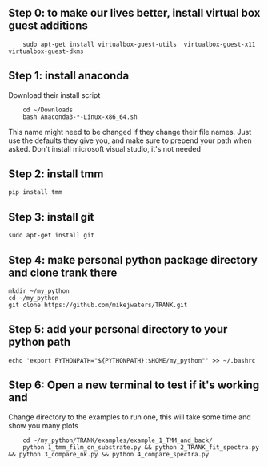 ## Step 0: to make our lives better, install virtual box guest additions
```
    sudo apt-get install virtualbox-guest-utils  virtualbox-guest-x11 virtualbox-guest-dkms
```
## Step 1: install anaconda
Download their install script
```
    cd ~/Downloads
    bash Anaconda3-*-Linux-x86_64.sh
```
This name might need to be changed if they change their file names. Just use the defaults they give you, and make sure to prepend your path when asked. Don't install microsoft visual studio, it's not needed


## Step 2: install tmm
    pip install tmm

## Step 3: install git
    sudo apt-get install git

## Step 4: make personal python package directory and clone trank there
    mkdir ~/my_python
    cd ~/my_python
    git clone https://github.com/mikejwaters/TRANK.git

## Step 5: add your personal directory to your python path
    echo 'export PYTHONPATH="${PYTHONPATH}:$HOME/my_python"' >> ~/.bashrc

## Step 6: Open a new terminal to test if it's working and
Change directory to the examples to run one, this will take some time and show you many plots
```
    cd ~/my_python/TRANK/examples/example_1_TMM_and_back/
    python 1_tmm_film_on_substrate.py && python 2_TRANK_fit_spectra.py  && python 3_compare_nk.py && python 4_compare_spectra.py
```



